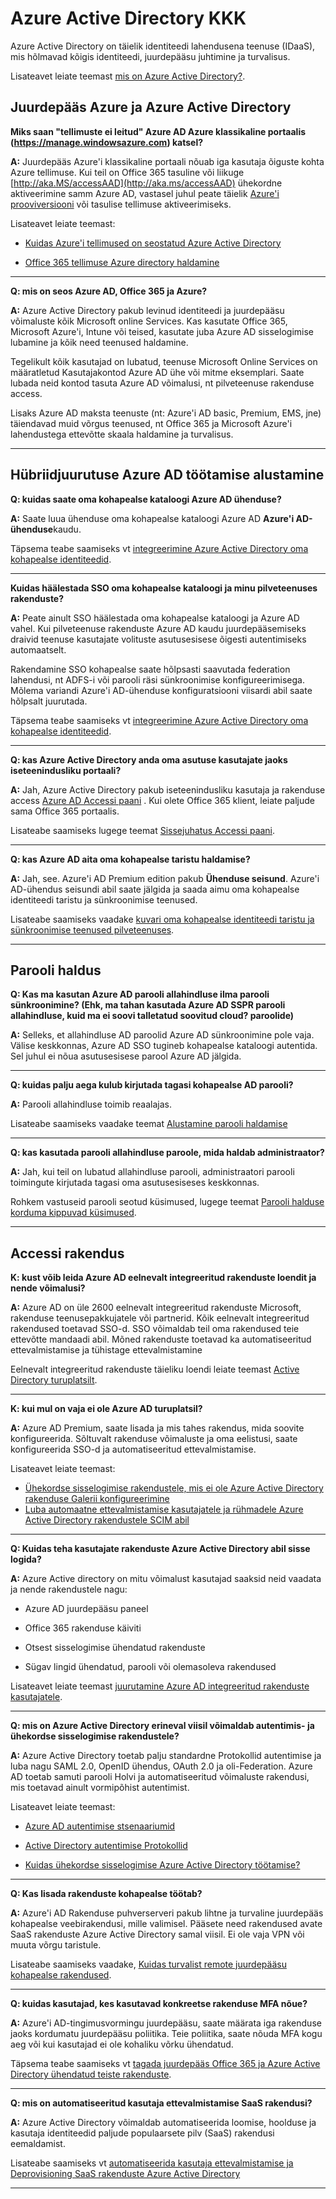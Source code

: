 <properties
    pageTitle="Azure Active Directory KKK | Microsoft Azure'i"
    description="Azure Active Directory alt leiate vastused küsimustele koos juurdepääsu Azure ja Azure Active Directory, KKK parooli haldus ja rakenduse access."
    services="active-directory"
    documentationCenter=""
    authors="markusvi"
    manager="femila"
    editor=""/>

<tags
    ms.service="active-directory"
    ms.workload="identity"
    ms.tgt_pltfrm="na"
    ms.devlang="na"
    ms.topic="get-started-article"
    ms.date="08/16/2016"
    ms.author="markusvi"/>

# <a name="azure-active-directory-faq"></a>Azure Active Directory KKK

Azure Active Directory on täielik identiteedi lahendusena teenuse (IDaaS), mis hõlmavad kõigis identiteedi, juurdepääsu juhtimine ja turvalisus.


Lisateavet leiate teemast [mis on Azure Active Directory?](active-directory-whatis.md).



## <a name="accessing-azure-and-azure-active-directory"></a>Juurdepääs Azure ja Azure Active Directory


**Miks saan "tellimuste ei leitud" Azure AD Azure klassikaline portaalis (https://manage.windowsazure.com) katsel?**

**A:** Juurdepääs Azure'i klassikaline portaali nõuab iga kasutaja õiguste kohta Azure tellimuse. Kui teil on Office 365 tasuline või liikuge [http://aka.MS/accessAAD](http://aka.ms/accessAAD) ühekordne aktiveerimine samm Azure AD, vastasel juhul peate täielik [Azure'i prooviversiooni](https://azure.microsoft.com/pricing/free-trial/) või tasulise tellimuse aktiveerimiseks. 

Lisateavet leiate teemast:

- [Kuidas Azure'i tellimused on seostatud Azure Active Directory](active-directory-how-subscriptions-associated-directory.md)

- [Office 365 tellimuse Azure directory haldamine](active-directory-manage-o365-subscription.md)

---

**Q: mis on seos Azure AD, Office 365 ja Azure?**

**A:** Azure Active Directory pakub levinud identiteedi ja juurdepääsu võimaluste kõik Microsoft online Services. Kas kasutate Office 365, Microsoft Azure'i, Intune või teised, kasutate juba Azure AD sisselogimise lubamine ja kõik need teenused haldamine. 

Tegelikult kõik kasutajad on lubatud, teenuse Microsoft Online Services on määratletud Kasutajakontod Azure AD ühe või mitme eksemplari. Saate lubada neid kontod tasuta Azure AD võimalusi, nt pilveteenuse rakenduse access.
 
Lisaks Azure AD maksta teenuste (nt: Azure'i AD basic, Premium, EMS, jne) täiendavad muid võrgus teenused, nt Office 365 ja Microsoft Azure'i lahendustega ettevõtte skaala haldamine ja turvalisus.


---



## <a name="getting-started-with-hybrid-azure-ad"></a>Hübriidjuurutuse Azure AD töötamise alustamine


**Q: kuidas saate oma kohapealse kataloogi Azure AD ühenduse?**

**A:** Saate luua ühenduse oma kohapealse kataloogi Azure AD **Azure'i AD-ühenduse**kaudu. 

Täpsema teabe saamiseks vt [integreerimine Azure Active Directory oma kohapealse identiteedid](active-directory-aadconnect.md).


---

**Kuidas häälestada SSO oma kohapealse kataloogi ja minu pilveteenuses rakenduste?**

**A:** Peate ainult SSO häälestada oma kohapealse kataloogi ja Azure AD vahel. Kui pilveteenuse rakenduste Azure AD kaudu juurdepääsemiseks draivid teenuse kasutajate volituste asutusesisese õigesti autentimiseks automaatselt.

Rakendamine SSO kohapealse saate hõlpsasti saavutada federation lahendusi, nt ADFS-i või parooli räsi sünkroonimise konfigureerimisega. Mõlema variandi Azure'i AD-ühenduse konfiguratsiooni viisardi abil saate hõlpsalt juurutada.
  

Täpsema teabe saamiseks vt [integreerimine Azure Active Directory oma kohapealse identiteedid](active-directory-aadconnect.md).
  

---

**Q: kas Azure Active Directory anda oma asutuse kasutajate jaoks iseteenindusliku portaali?**

**A:** Jah, Azure Active Directory pakub iseteenindusliku kasutaja ja rakenduse access [Azure AD Accessi paani](http://myapps.microsoft.com) . Kui olete Office 365 klient, leiate paljude sama Office 365 portaalis. 

Lisateabe saamiseks lugege teemat [Sissejuhatus Accessi paani](active-directory-saas-access-panel-introduction.md). 



---

**Q: kas Azure AD aita oma kohapealse taristu haldamise?**

**A:** Jah, see. Azure'i AD Premium edition pakub **Ühenduse seisund**. Azure'i AD-ühendus seisundi abil saate jälgida ja saada aimu oma kohapealse identiteedi taristu ja sünkroonimise teenused.  

Lisateabe saamiseks vaadake [kuvari oma kohapealse identiteedi taristu ja sünkroonimise teenused pilveteenuses](active-directory-aadconnect-health.md).  

---

## <a name="password-management"></a>Parooli haldus

**Q: Kas ma kasutan Azure AD parooli allahindluse ilma parooli sünkroonimine? (Ehk, ma tahan kasutada Azure AD SSPR parooli allahindluse, kuid ma ei soovi talletatud soovitud cloud? paroolide)**

**A:** Selleks, et allahindluse AD paroolid Azure AD sünkroonimine pole vaja. Välise keskkonnas, Azure AD SSO tugineb kohapealse kataloogi autentida. Sel juhul ei nõua asutusesisese parool Azure AD jälgida.

---

**Q: kuidas palju aega kulub kirjutada tagasi kohapealse AD parooli?**

**A:** Parooli allahindluse toimib reaalajas. 

Lisateabe saamiseks vaadake teemat [Alustamine parooli haldamise](active-directory-passwords-getting-started.md) 


---

**Q: kas kasutada parooli allahindluse paroole, mida haldab administraator?**

**A:** Jah, kui teil on lubatud allahindluse parooli, administraatori parooli toimingute kirjutada tagasi oma asutusesiseses keskkonnas.  

Rohkem vastuseid parooli seotud küsimused, lugege teemat [Parooli halduse korduma kippuvad küsimused](active-directory-passwords-faq.md).

---

## <a name="application-access"></a>Accessi rakendus


**K: kust võib leida Azure AD eelnevalt integreeritud rakenduste loendit ja nende võimalusi?**

**A:** Azure AD on üle 2600 eelnevalt integreeritud rakenduste Microsoft, rakenduse teenusepakkujatele või partnerid. Kõik eelnevalt integreeritud rakendused toetavad SSO-d. SSO võimaldab teil oma rakendused teie ettevõtte mandaadi abil. Mõned rakenduste toetavad ka automatiseeritud ettevalmistamise ja tühistage ettevalmistamine

Eelnevalt integreeritud rakenduste täieliku loendi leiate teemast [Active Directory turuplatsilt](https://azure.microsoft.com/marketplace/active-directory/).


---

**K: kui mul on vaja ei ole Azure AD turuplatsil?**

**A:** Azure AD Premium, saate lisada ja mis tahes rakendus, mida soovite konfigureerida. Sõltuvalt rakenduse võimaluste ja oma eelistusi, saate konfigureerida SSO-d ja automatiseeritud ettevalmistamise.  

Lisateavet leiate teemast:

- [Ühekordse sisselogimise rakendustele, mis ei ole Azure Active Directory rakenduse Galerii konfigureerimine](active-directory-saas-custom-apps.md)
- [Luba automaatne ettevalmistamise kasutajatele ja rühmadele Azure Active Directory rakendustele SCIM abil](active-directory-scim-provisioning.md) 


---

**Q: Kuidas teha kasutajate rakenduste Azure Active Directory abil sisse logida?**
 
**A:** Azure Active directory on mitu võimalust kasutajad saaksid neid vaadata ja nende rakendustele nagu:

- Azure AD juurdepääsu paneel

- Office 365 rakenduse käiviti

- Otsest sisselogimise ühendatud rakenduste

- Sügav lingid ühendatud, parooli või olemasoleva rakendused

Lisateavet leiate teemast [juurutamine Azure AD integreeritud rakenduste kasutajatele](active-directory-appssoaccess-whatis.md#deploying-azure-ad-integrated-applications-to-users).


---

**Q: mis on Azure Active Directory erineval viisil võimaldab autentimis- ja ühekordse sisselogimise rakendustele?**
 
**A:** Azure Active Directory toetab palju standardne Protokollid autentimise ja luba nagu SAML 2.0, OpenID ühendus, OAuth 2.0 ja oli-Federation. Azure AD toetab samuti parooli Holvi ja automatiseeritud võimaluste rakendusi, mis toetavad ainult vormipõhist autentimist.  

Lisateavet leiate teemast:

- [Azure AD autentimise stsenaariumid](active-directory-authentication-scenarios.md)

- [Active Directory autentimise Protokollid](https://msdn.microsoft.com/library/azure/dn151124.aspx)

- [Kuidas ühekordse sisselogimise Azure Active Directory töötamise?](active-directory-appssoaccess-whatis.md#how-does-single-sign-on-with-azure-active-directory-work)


---

**Q: Kas lisada rakenduste kohapealse töötab?**

**A:** Azure'i AD Rakenduse puhverserveri pakub lihtne ja turvaline juurdepääs kohapealse veebirakendusi, mille valimisel. Pääsete need rakendused avate SaaS rakenduste Azure Active Directory samal viisil. Ei ole vaja VPN või muuta võrgu taristule.  

Lisateabe saamiseks vaadake, [Kuidas turvalist remote juurdepääsu kohapealse rakendused](active-directory-application-proxy-get-started.md).


--- 

**Q: kuidas kasutajad, kes kasutavad konkreetse rakenduse MFA nõue?**

**A:** Azure'i AD-tingimusvormingu juurdepääsu, saate määrata iga rakenduse jaoks kordumatu juurdepääsu poliitika. Teie poliitika, saate nõuda MFA kogu aeg või kui kasutajad ei ole kohaliku võrku ühendatud.  

Täpsema teabe saamiseks vt [tagada juurdepääs Office 365 ja Azure Active Directory ühendatud teiste rakenduste](active-directory-conditional-access.md).


---

**Q: mis on automatiseeritud kasutaja ettevalmistamise SaaS rakendusi?**

**A:** Azure Active Directory võimaldab automatiseerida loomise, hoolduse ja kasutaja identiteedid paljude populaarsete pilv (SaaS) rakendusi eemaldamist. 

Lisateabe saamiseks vt [automatiseerida kasutaja ettevalmistamise ja Deprovisioning SaaS rakenduste Azure Active Directory](active-directory-saas-app-provisioning.md)

---



